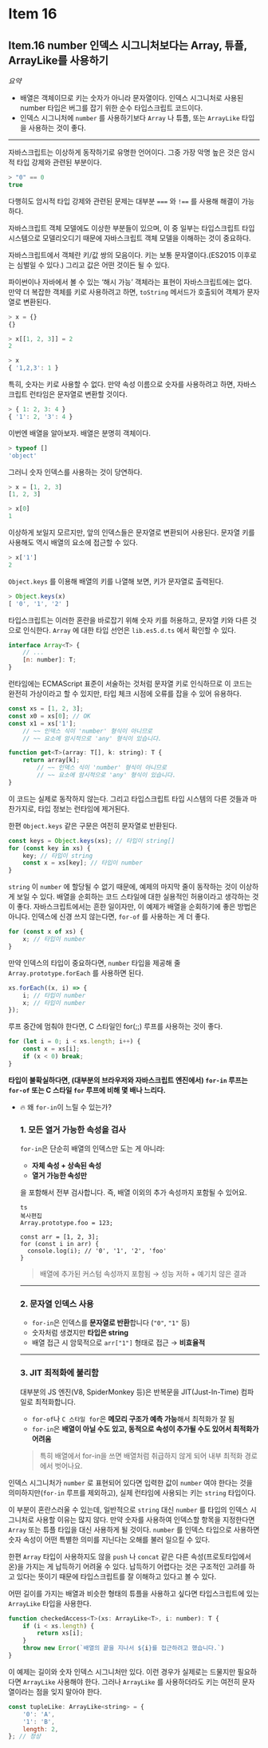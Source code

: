 # Item 16

## Item.16 number 인덱스 시그니처보다는 Array, 튜플, ArrayLike를 사용하기

*요약*

- 배열은 객체이므로 키는 숫자가 아니라 문자열이다. 인덱스 시그니처로 사용된 number 타입은 버그를 잡기 위한 순수 타입스크립트 코드이다.
- 인덱스 시그니처에 `number` 를 사용하기보다 `Array` 나 튜플, 또는 `ArrayLike` 타입을 사용하는 것이 좋다.

---

자바스크립트는 이상하게 동작하기로 유명한 언어이다. 그중 가장 악명 높은 것은 암시적 타입 강제와 관련된 부분이다.

```jsx
> "0" == 0
true
```

다행히도 암시적 타입 강제와 관련된 문제는 대부분 `===` 와 `!==` 를 사용해 해결이 가능하다.

자바스크립트 객체 모델에도 이상한 부분들이 있으며, 이 중 일부는 타입스크립트 타입 시스템으로 모델리오디기 때문에 자바스크립트 객체 모델을 이해하는 것이 중요하다.

자바스크립트에서 객체란 키/값 쌍의 모음이다. 키는 보통 문자열이다.(ES2015 이후로는 심벌일 수 있다.) 그리고 값은 어떤 것이든 될 수 있다.

파이썬이나 자바에서 볼 수 있는 ‘해시 가능’ 객체라는 표현이 자바스크립트에는 없다. 만약 더 복잡한 객체를 키로 사용하려고 하면, `toString` 메서드가 호출되어 객체가 문자열로 변환된다.

```jsx
> x = {}
{}

> x[[1, 2, 3]] = 2
2

> x
{ '1,2,3': 1 }
```

특히, 숫자는 키로 사용할 수 없다. 만약 속성 이름으로 숫자를 사용하려고 하면, 자바스크립트 런타임은 문자열로 변환할 것이다.

```jsx
> { 1: 2, 3: 4 }
{ '1': 2, '3': 4 }
```

이번엔 배열을 알아보자. 배열은 분명히 객체이다.

```jsx
> typeof []
'object'
```

그러니 숫자 인덱스를 사용하는 것이 당연하다.

```jsx
> x = [1, 2, 3]
[1, 2, 3]

> x[0]
1
```

이상하게 보일지 모르지만, 앞의 인덱스들은 문자열로 변환되어 사용된다. 문자열 키를 사용해도 역시 배열의 요소에 접근할 수 있다.

```jsx
> x['1']
2
```

`Object.keys` 를 이용해 배열의 키를 나열해 보면, 키가 문자열로 출력된다.

```jsx
> Object.keys(x)
[ '0', '1', '2' ]
```

타입스크립트는 이러한 혼란을 바로잡기 위해 숫자 키를 허용하고, 문자열 키와 다른 것으로 인식한다. `Array` 에 대한 타입 선언은 `lib.es5.d.ts` 에서 확인할 수 있다.

```jsx
interface Array<T> {
	// ...
	[n: number]: T;
}
```

런타임에는 ECMAScript 표준이 서술하는 것처럼 문자열 키로 인식하므로 이 코드는 완전히 가상이라고 할 수 있지만, 타입 체크 시점에 오류를 잡을 수 있어 유용하다.

```jsx
const xs = [1, 2, 3];
const x0 = xs[0]; // OK
const x1 = xs['1'];
	// ~~ 인덱스 식이 'number' 형식이 아니므로
	// ~~ 요소에 암시적으로 'any' 형식이 있습니다.

function get<T>(array: T[], k: string): T {
	return array[k];
		// ~~ 인덱스 식이 'number' 형식이 아니므로
		// ~~ 요소에 암시적으로 'any' 형식이 있습니다.
}
```

이 코드는 실제로 동작하지 않는다. 그리고 타입스크립트 타입 시스템의 다른 것들과 마찬가지로, 타입 정보는 런타임에 제거된다.

한편 `Object.keys` 같은 구문은 여전히 문자열로 반환된다.

```jsx
const keys = Object.keys(xs); // 타입이 string[]
for (const key in xs) {
	key; // 타입이 string
	const x = xs[key]; // 타입이 number
}
```

`string` 이 `number` 에 할당될 수 없기 때문에, 예제의 마지막 줄이 동작하는 것이 이상하게 보일 수 있다. 배열을 순회하는 코드 스타일에 대한 실용적인 허용이라고 생각하는 것이 좋다. 자바스크립트에서는 흔한 일이자만, 이 예제가 배열을 순회하기에 좋은 방법은 아니다. 인덱스에 신경 쓰지 않는다면, `for-of` 를 사용하는 게 더 좋다.

```jsx
for (const x of xs) {
	x; // 타입이 number
}
```

만약 인덱스의 타입이 중요하다면, `number` 타입을 제공해 줄 `Array.prototype.forEach` 를 사용하면 된다.

```jsx
xs.forEach((x, i) => {
	i; // 타입이 number
	x; // 타입이 number
});
```

루프 중간에 멈춰야 한다면, C 스타일인 for(;;) 루프를 사용하는 것이 좋다.

```jsx
for (let i = 0; i < xs.length; i++) {
	const x = xs[i];
	if (x < 0) break;
}
```

**타입이 불확실하다면, (대부분의 브라우저와 자바스크립트 엔진에서) `for-in` 루프는 `for-of` 또는 C 스타일 `for` 루프에 비해 몇 배나 느리다.**

- 🔥 왜 `for-in`이 느릴 수 있는가?
    
    ### 1. **모든 열거 가능한 속성을 검사**
    
    `for-in`은 단순히 배열의 인덱스만 도는 게 아니라:
    
    - **자체 속성 + 상속된 속성**
    - **열거 가능한 속성만**
    
    을 포함해서 전부 검사합니다. 즉, 배열 이외의 추가 속성까지 포함될 수 있어요.
    
    ```
    ts
    복사편집
    Array.prototype.foo = 123;
    
    const arr = [1, 2, 3];
    for (const i in arr) {
      console.log(i); // '0', '1', '2', 'foo'
    }
    
    ```
    
    > 배열에 추가된 커스텀 속성까지 포함됨 → 성능 저하 + 예기치 않은 결과
    > 
    
    ---
    
    ### 2. **문자열 인덱스 사용**
    
    - `for-in`은 인덱스를 **문자열로 반환**합니다 (`"0"`, `"1"` 등)
    - 숫자처럼 생겼지만 **타입은 string**
    - 배열 접근 시 암묵적으로 `arr["1"]` 형태로 접근 → **비효율적**
    
    ---
    
    ### 3. **JIT 최적화에 불리함**
    
    대부분의 JS 엔진(V8, SpiderMonkey 등)은 반복문을 JIT(Just-In-Time) 컴파일로 최적화합니다.
    
    - `for-of`나 `C 스타일 for`은 **메모리 구조가 예측 가능**해서 최적화가 잘 됨
    - `for-in`은 **배열이 아닐 수도 있고, 동적으로 속성이 추가될 수도 있어서 최적화가 어려움**
    
    > 특히 배열에서 for-in을 쓰면 배열처럼 취급하지 않게 되어 내부 최적화 경로에서 벗어나요.
    > 

인덱스 시그니처가 `number` 로 표현되어 있다면 입력한 값이 `number` 여야 한다는 것을 의미하지만(`for-in` 루프를 제외하고), 실제 런타임에 사용되는 키는 `string` 타입이다.

이 부분이 혼란스러울 수 있는데, 일반적으로 `string` 대신 `number` 를 타입의 인덱스 시그니처로 사용할 이유는 많지 않다. 만약 숫자를 사용하여 인덱스할 항목을 지정한다면 `Array` 또는 튜플 타입을 대신 사용하게 될 것이다. `number` 를 인덱스 타입으로 사용하면 숫자 속성이 어떤 특별한 의미를 지닌다는 오해를 불러 일으킬 수 있다.

한편 `Array` 타입이 사용하지도 않을 `push` 나 `concat` 같은 다른 속성(프로토타입에서 온)을 가지는 게 납득하기 어려울 수 있다. 납득하기 어렵다는 것은 구조적인 고려를 하고 있다는 뜻이기 때문에 타입스크립트를 잘 이해하고 있다고 볼 수 있다.

어떤 길이를 가지는 배열과 비슷한 형태의 튜플을 사용하고 싶다면 타입스크립트에 있는 `ArrayLike` 타입을 사용한다.

```jsx
function checkedAccess<T>(xs: ArrayLike<T>, i: number): T {
	if (i < xs.length) {
		return xs[i];
	}
	throw new Error(`배열의 끝을 지나서 ${i}를 접근하려고 했습니다.`)
}
```

이 예제는 길이와 숫자 인덱스 시그니처만 있다. 이런 경우가 실제로는 드물지만 필요하다면 `ArrayLike` 사용해야 한다. 그러나 `ArrayLike` 를 사용하더라도 키는 여전히 문자열이라는 점을 잊지 말아야 한다.

```jsx
const tupleLike: ArrayLike<string> = {
	'0': 'A',
	'1': 'B',
	length: 2,
}; // 정상
```
